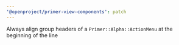 ```yaml
---
'@openproject/primer-view-components': patch
---
```


Always align group headers of a `Primer::Alpha::ActionMenu` at the beginning of the line
